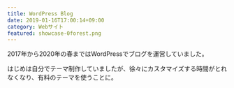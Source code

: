 ```yaml
---
title: WordPress Blog
date: 2019-01-16T17:00:14+09:00
category: Webサイト
featured: showcase-0forest.png
---
```


2017年から2020年の春まではWordPressでブログを運営していました。

はじめは自分でテーマ制作していましたが、徐々にカスタマイズする時間がとれなくなり、有料のテーマを使うことに。